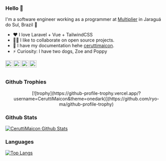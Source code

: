### Hello 👋

I'm a software engineer working as a programmer at [Multiplier](https://multiplier.com.br/) in Jaraguá do Sul, Brazil 🌆

- ♥ I love Laravel + Vue + TailwindCSS
- 🧑‍💻 I like to collaborate on open source projects.
- 💬 I have my documentation hehe [ceruttimaicon](ceruttimaicon.js.org).
- ⚡ Curiosity: I have two dogs, Zoe and Poppy

<a href="https://www.linkedin.com/in/maicon-cerutti-516918114/">
  <img align="left" alt="Maicon Cerutti Linkdein" width="22px" src="https://cdn.jsdelivr.net/npm/simple-icons@v3/icons/linkedin.svg" />
</a>
<a href="https://twitter.com/CeruttiMaicon">
  <img align="left" alt="CeruttiMaicon Twitter" width="22px" src="https://cdn.jsdelivr.net/npm/simple-icons@v3/icons/twitter.svg" />
</a>
<a href="https://t.me/CeruttiMaicon">
  <img align="left" alt="Maicon Cerutti Telegram" width="22px" src="https://cdn.jsdelivr.net/npm/simple-icons@v3/icons/telegram.svg" />
</a>
<a href="https://api.whatsapp.com/send?phone=5547984294833&text=Olá eu sou o Maicon"> 
  <img align="left" alt="Maicon Cerutti Whattsapp" width="22px" src="https://cdn.jsdelivr.net/npm/simple-icons@v3/icons/whatsapp.svg"/>
</a>

<br/>
<br/>

### Github Trophies

<center>
[![trophy](https://github-profile-trophy.vercel.app/?username=CeruttiMaicon&theme=onedark)](https://github.com/ryo-ma/github-profile-trophy)
</center>

### Github Stats

[![CeruttiMaicon Github Stats](https://github-readme-stats.vercel.app/api?username=CeruttiMaicon&count_private=true&theme=default&show_icons=true)](https://github.com/CeruttiMaicon)

### Languages

[![Top Langs](https://github-readme-stats.vercel.app/api/top-langs/?username=CeruttiMaicon&layout=compact)](https://github.com/anuraghazra/github-readme-stats)
